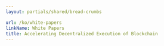 ```yaml
---
layout: partials/shared/bread-crumbs

url: /ko/white-papers
linkName: White Papers
title: Accelerating Decentralized Execution of Blockchain
---
```

